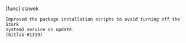 [func] slawek

    Improved the package installation scripts to avoid turning off the Stork
    systemD service on update.
    (Gitlab #1319)
